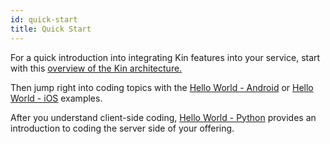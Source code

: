 ```yaml
---
id: quick-start
title: Quick Start
---
```

For a quick introduction into integrating Kin features into your service, start with this [overview of the Kin architecture.](/docs/kin-architecture-overview)

Then jump right into coding topics with the [Hello World - Android](hi-kin-android.md) or [Hello World - iOS](hi-kin-ios.md) examples.

After you understand client-side coding, [Hello World - Python](hi-kin-python) provides an introduction to coding the server side of your offering.


